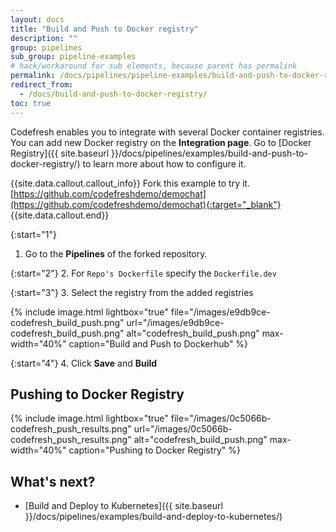 ```yaml
---
layout: docs
title: "Build and Push to Docker registry"
description: ""
group: pipelines
sub_group: pipeline-examples
# hack/workaround for sub elements, because parent has permalink
permalink: /docs/pipelines/pipeline-examples/build-and-push-to-docker-registry/
redirect_from:
  - /docs/build-and-push-to-docker-registry/
toc: true
---
```

Codefresh enables you to integrate with several Docker container registries. You can add new Docker registry on the **Integration page**. Go to [Docker Registry]({{ site.baseurl }}/docs/pipelines/examples/build-and-push-to-docker-registry/) to learn more about how to configure it.

{{site.data.callout.callout_info}}
Fork this example to try it.  [https://github.com/codefreshdemo/demochat](https://github.com/codefreshdemo/demochat){:target="_blank"}
{{site.data.callout.end}}

{:start="1"}
1. Go to the **Pipelines** of the forked repository.

{:start="2"}
2. For `Repo's Dockerfile` specify the `Dockerfile.dev`

{:start="3"}
3. Select the registry from the added registries

{% include 
image.html 
lightbox="true" 
file="/images/e9db9ce-codefresh_build_push.png" 
url="/images/e9db9ce-codefresh_build_push.png"
alt="codefresh_build_push.png" 
max-width="40%"
caption="Build and Push to Dockerhub"
%}

{:start="4"}
4. Click __Save__ and __Build__

## Pushing to Docker Registry

{% include 
image.html 
lightbox="true" 
file="/images/0c5066b-codefresh_push_results.png" 
url="/images/0c5066b-codefresh_push_results.png"
alt="codefresh_build_push.png" 
max-width="40%"
caption="Pushing to Docker Registry"
%}

## What's next?
- [Build and Deploy to Kubernetes]({{ site.baseurl }}/docs/pipelines/examples/build-and-deploy-to-kubernetes/)
